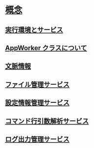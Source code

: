 ﻿# [概念](concepts.md)
## [実行環境とサービス](concepts.md#hostrunner)
## [AppWorker クラスについて](concepts.md#appworker)
## [文脈情報](concepts.md#context)
## [ファイル管理サービス](concepts.md#file_system)
## [設定情報管理サービス](concepts.md#settings_system)
## [コマンド行引数解析サービス](concepts.md#command_line)
## [ログ出力管理サービス](concepts.md#logging_system)
